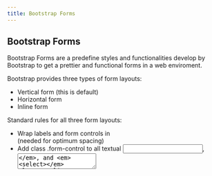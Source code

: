 ```yaml
---
title: Bootstrap Forms
---
```

## Bootstrap Forms

Bootstrap Forms are a predefine styles and functionalities develop by Bootstrap to get a prettier and functional forms in a web enviroment.

Bootstrap provides three types of form layouts:

* Vertical form (this is default)
* Horizontal form
* Inline form

Standard rules for all three form layouts:

* Wrap labels and form controls in <em><div class="form-group"></em> (needed for optimum spacing)
* Add class .form-control to all textual <em><input></em>, <em><textarea></em>, and <em><select></em> elements


<!-- The article goes here, in GitHub-flavored Markdown. Feel free to add YouTube videos, images, and CodePen/JSBin embeds  -->

#### More Information:
<!-- Please add any articles you think might be helpful to read before writing the article -->


